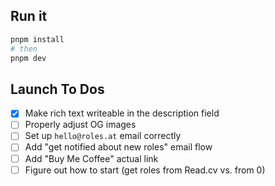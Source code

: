 ## Run it

```bash
pnpm install
# then
pnpm dev
```

## Launch To Dos

- [x] Make rich text writeable in the description field
- [ ] Properly adjust OG images
- [ ] Set up `hello@roles.at` email correctly
- [ ] Add "get notified about new roles" email flow
- [ ] Add "Buy Me Coffee" actual link
- [ ] Figure out how to start (get roles from Read.cv vs. from 0)
